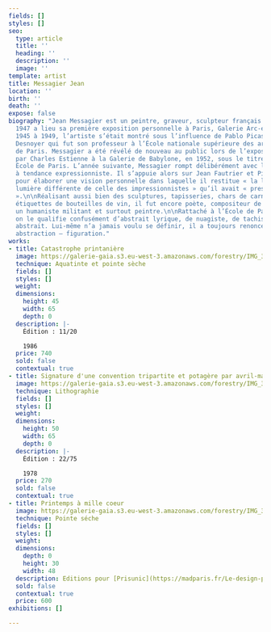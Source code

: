 ```yaml
---
fields: []
styles: []
seo:
  type: article
  title: ''
  heading: ''
  description: ''
  image: ''
template: artist
title: Messagier Jean
location: ''
birth: ''
death: ''
expose: false
biography: "Jean Messagier est un peintre, graveur, sculpteur français.  \n  \nEn
  1947 a lieu sa première exposition personnelle à Paris, Galerie Arc-en-Ciel4. De
  1945 à 1949, l’artiste s’était montré sous l’influence de Pablo Picasso et de François
  Desnoyer qui fut son professeur à l’École nationale supérieure des arts décoratifs
  de Paris. Messagier a été révélé de nouveau au public lors de l’exposition organisée
  par Charles Estienne à la Galerie de Babylone, en 1952, sous le titre La Nouvelle
  École de Paris. L’année suivante, Messagier rompt délibérément avec le post-cubisme
  à tendance expressionniste. Il s’appuie alors sur Jean Fautrier et Pierre Tal Coat
  pour élaborer une vision personnelle dans laquelle il restitue « la lumière… une
  lumière différente de celle des impressionnistes » qu’il avait « pressentie abstraitement
  ».\n\nRéalisant aussi bien des sculptures, tapisseries, chars de carnaval, des montgolfières,
  étiquettes de bouteilles de vin, il fut encore poète, compositeur de musique, écologiste,
  un humaniste militant et surtout peintre.\n\nRattaché à l’École de Paris d’après-guerre,
  on le qualifie confusément d’abstrait lyrique, de nuagiste, de tachiste, de paysagiste
  abstrait. Lui-même n’a jamais voulu se définir, il a toujours renoncé à la dualité
  abstraction – figuration."
works:
- title: Catastrophe printanière
  image: https://galerie-gaia.s3.eu-west-3.amazonaws.com/forestry/IMG_3171.jpg
  technique: Aquatinte et pointe sèche
  fields: []
  styles: []
  weight: 
  dimensions:
    height: 45
    width: 65
    depth: 0
  description: |-
    Édition : 11/20

    1986
  price: 740
  sold: false
  contextual: true
- title: Signature d'une convention tripartite et potagère par avril-mai-juin
  image: https://galerie-gaia.s3.eu-west-3.amazonaws.com/forestry/IMG_3182.jpg
  technique: Lithographie
  fields: []
  styles: []
  weight: 
  dimensions:
    height: 50
    width: 65
    depth: 0
  description: |-
    Édition : 22/75

    1978
  price: 270
  sold: false
  contextual: true
- title: Printemps à mille coeur
  image: https://galerie-gaia.s3.eu-west-3.amazonaws.com/forestry/IMG_3168.jpg
  technique: Pointe séche
  fields: []
  styles: []
  weight: 
  dimensions:
    depth: 0
    height: 30
    width: 48
  description: Editions pour [Prisunic](https://madparis.fr/Le-design-pour-tous-de-Prisunic-a-Monoprix-une-aventure-francaise)
  sold: false
  contextual: true
  price: 600
exhibitions: []

---
```

